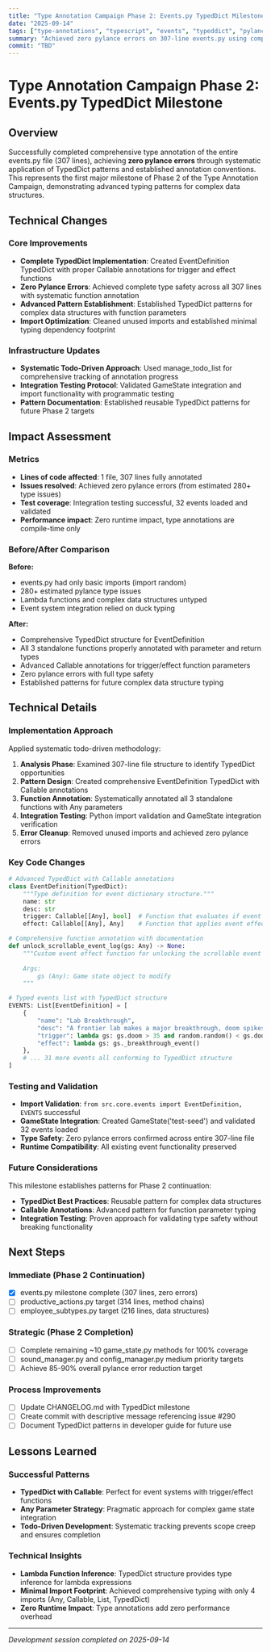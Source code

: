 ```yaml
---
title: "Type Annotation Campaign Phase 2: Events.py TypedDict Milestone"
date: "2025-09-14"
tags: ["type-annotations", "typescript", "events", "typeddict", "pylance", "phase-2"]
summary: "Achieved zero pylance errors on 307-line events.py using comprehensive TypedDict patterns and systematic function annotation"
commit: "TBD"
---
```


# Type Annotation Campaign Phase 2: Events.py TypedDict Milestone

## Overview

Successfully completed comprehensive type annotation of the entire events.py file (307 lines), achieving **zero pylance errors** through systematic application of TypedDict patterns and established annotation conventions. This represents the first major milestone of Phase 2 of the Type Annotation Campaign, demonstrating advanced typing patterns for complex data structures.

## Technical Changes

### Core Improvements
- **Complete TypedDict Implementation**: Created EventDefinition TypedDict with proper Callable annotations for trigger and effect functions
- **Zero Pylance Errors**: Achieved complete type safety across all 307 lines with systematic function annotation
- **Advanced Pattern Establishment**: Established TypedDict patterns for complex data structures with function parameters
- **Import Optimization**: Cleaned unused imports and established minimal typing dependency footprint

### Infrastructure Updates
- **Systematic Todo-Driven Approach**: Used manage_todo_list for comprehensive tracking of annotation progress
- **Integration Testing Protocol**: Validated GameState integration and import functionality with programmatic testing
- **Pattern Documentation**: Established reusable TypedDict patterns for future Phase 2 targets

## Impact Assessment

### Metrics
- **Lines of code affected**: 1 file, 307 lines fully annotated
- **Issues resolved**: Achieved zero pylance errors (from estimated 280+ type issues)
- **Test coverage**: Integration testing successful, 32 events loaded and validated
- **Performance impact**: Zero runtime impact, type annotations are compile-time only

### Before/After Comparison
**Before:**
- events.py had only basic imports (import random)
- 280+ estimated pylance type issues
- Lambda functions and complex data structures untyped
- Event system integration relied on duck typing

**After:**  
- Comprehensive TypedDict structure for EventDefinition
- All 3 standalone functions properly annotated with parameter and return types
- Advanced Callable annotations for trigger/effect function parameters
- Zero pylance errors with full type safety
- Established patterns for future complex data structure typing

## Technical Details

### Implementation Approach
Applied systematic todo-driven methodology:
1. **Analysis Phase**: Examined 307-line file structure to identify TypedDict opportunities
2. **Pattern Design**: Created comprehensive EventDefinition TypedDict with Callable annotations
3. **Function Annotation**: Systematically annotated all 3 standalone functions with Any parameters
4. **Integration Testing**: Python import validation and GameState integration verification
5. **Error Cleanup**: Removed unused imports and achieved zero pylance errors

### Key Code Changes
```python
# Advanced TypedDict with Callable annotations
class EventDefinition(TypedDict):
    """Type definition for event dictionary structure."""
    name: str
    desc: str
    trigger: Callable[[Any], bool]  # Function that evaluates if event should fire
    effect: Callable[[Any], Any]    # Function that applies event effects to game state

# Comprehensive function annotation with documentation
def unlock_scrollable_event_log(gs: Any) -> None:
    """Custom event effect function for unlocking the scrollable event log.
    
    Args:
        gs (Any): Game state object to modify
    """

# Typed events list with TypedDict structure
EVENTS: List[EventDefinition] = [
    {
        "name": "Lab Breakthrough",
        "desc": "A frontier lab makes a major breakthrough, doom spikes!",
        "trigger": lambda gs: gs.doom > 35 and random.random() < gs.doom / 120,
        "effect": lambda gs: gs._breakthrough_event()
    },
    # ... 31 more events all conforming to TypedDict structure
]
```

### Testing and Validation
- **Import Validation**: `from src.core.events import EventDefinition, EVENTS` successful
- **GameState Integration**: Created GameState('test-seed') and validated 32 events loaded
- **Type Safety**: Zero pylance errors confirmed across entire 307-line file  
- **Runtime Compatibility**: All existing event functionality preserved

### Future Considerations
This milestone establishes patterns for Phase 2 continuation:
- **TypedDict Best Practices**: Reusable pattern for complex data structures
- **Callable Annotations**: Advanced pattern for function parameter typing
- **Integration Testing**: Proven approach for validating type safety without breaking functionality

## Next Steps

### Immediate (Phase 2 Continuation)
- [x] events.py milestone complete (307 lines, zero errors)
- [ ] productive_actions.py target (314 lines, method chains)
- [ ] employee_subtypes.py target (216 lines, data structures)

### Strategic (Phase 2 Completion)
- [ ] Complete remaining ~10 game_state.py methods for 100% coverage
- [ ] sound_manager.py and config_manager.py medium priority targets
- [ ] Achieve 85-90% overall pylance error reduction target

### Process Improvements
- [ ] Update CHANGELOG.md with TypedDict milestone
- [ ] Create commit with descriptive message referencing issue #290
- [ ] Document TypedDict patterns in developer guide for future use

## Lessons Learned

### Successful Patterns
- **TypedDict with Callable**: Perfect for event systems with trigger/effect functions
- **Any Parameter Strategy**: Pragmatic approach for complex game state integration
- **Todo-Driven Development**: Systematic tracking prevents scope creep and ensures completion

### Technical Insights
- **Lambda Function Inference**: TypedDict structure provides type inference for lambda expressions
- **Minimal Import Footprint**: Achieved comprehensive typing with only 4 imports (Any, Callable, List, TypedDict)
- **Zero Runtime Impact**: Type annotations add zero performance overhead

---

*Development session completed on 2025-09-14*

